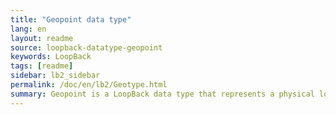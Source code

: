```yaml
---
title: "Geopoint data type"
lang: en
layout: readme
source: loopback-datatype-geopoint
keywords: LoopBack
tags: [readme]
sidebar: lb2_sidebar
permalink: /doc/en/lb2/Geotype.html
summary: Geopoint is a LoopBack data type that represents a physical location.
---
```

